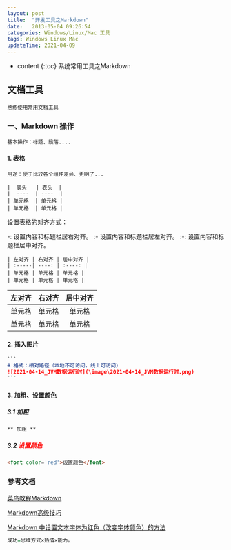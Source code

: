 ```yaml
---
layout: post
title:  "开发工具之Markdown"
date:   2013-05-04 09:26:54
categories: Windows/Linux/Mac 工具
tags: Windows Linux Mac
updateTime: 2021-04-09
---
```


* content
{:toc}
系统常用工具之Markdown


## 文档工具

	熟练使用常用文档工具

### 一、Markdown 操作

	基本操作：标题、段落....

#### 1. 表格

	用途：便于比较各个组件差异、更明了...

```
|  表头   | 表头  |
|  ----  | ----  |
| 单元格  | 单元格 |
| 单元格  | 单元格 |

```

设置表格的对齐方式：

-: 设置内容和标题栏居右对齐。
:- 设置内容和标题栏居左对齐。
:-: 设置内容和标题栏居中对齐。

```
| 左对齐 | 右对齐 | 居中对齐 |
| :-----| ----: | :----: |
| 单元格 | 单元格 | 单元格 |
| 单元格 | 单元格 | 单元格 |

```

| 左对齐 | 右对齐 | 居中对齐 |
| :-----| ----: | :----: |
| 单元格 | 单元格 | 单元格 |
| 单元格 | 单元格 | 单元格 |

#### 2. 插入图片

```markdown
​```
# 格式：相对路径（本地不可访问，线上可访问）
![2021-04-14_JVM数据运行时](\image\2021-04-14_JVM数据运行时.png)
​```

```



#### 3.  加粗、设置颜色

##### 3.1 **加粗**

```markdown
** 加粗 **
```

##### 3.2 <font color='red'>设置颜色</font>

```markdown
<font color='red'>设置颜色</font>
```



### 参考文档

[菜鸟教程Markdown](https://www.runoob.com/markdown/md-tutorial.html)

[Markdown高级技巧](https://www.runoob.com/markdown/md-advance.html)

[Markdown 中设置文本字体为红色（改变字体颜色）的方法](https://blog.csdn.net/COCO56/article/details/105155328/)

```haskell
成功=思维方式×热情×能力。
```


